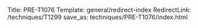 Title: PRE-T1076
Template: general/redirect-index
RedirectLink: /techniques/T1299
save_as: techniques/PRE-T1076/index.html